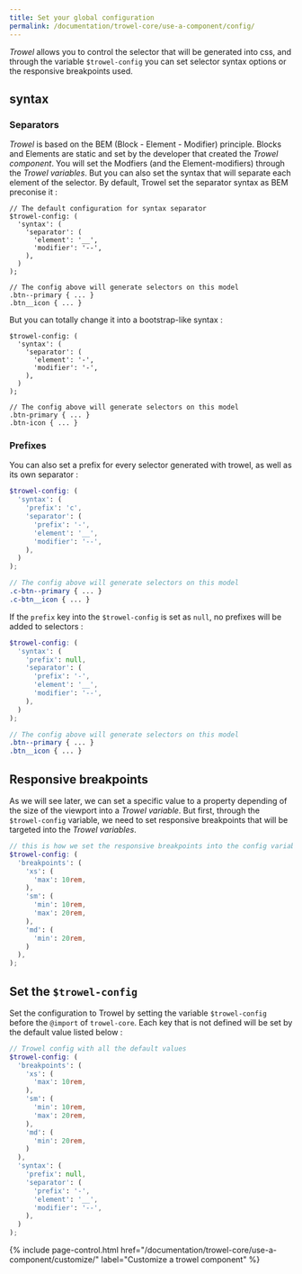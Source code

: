 ```yaml
---
title: Set your global configuration
permalink: /documentation/trowel-core/use-a-component/config/
---
```


*Trowel* allows you to control the selector that will be generated into css, and through the variable `$trowel-config` you can set selector syntax options or the responsive breakpoints used.

## syntax
### Separators
*Trowel* is based on the BEM (Block - Element - Modifier) principle. Blocks and Elements are static and set by the developer that created the *Trowel component*.
You will set the Modfiers (and the Element-modifiers) through the *Trowel variables*.
But you can also set the syntax that will separate each element of the selector. By default, Trowel set the separator syntax as BEM preconise it :

```
// The default configuration for syntax separator
$trowel-config: (
  'syntax': (
    'separator': (
      'element': '__',
      'modifier': '--',
    ),
  )
);

// The config above will generate selectors on this model
.btn--primary { ... }
.btn__icon { ... }
```

But you can totally change it into a bootstrap-like syntax :

```
$trowel-config: (
  'syntax': (
    'separator': (
      'element': '-',
      'modifier': '-',
    ),
  )
);

// The config above will generate selectors on this model
.btn-primary { ... }
.btn-icon { ... }
```

### Prefixes
You can also set a prefix for every selector generated with trowel, as well as its own separator :

```scss
$trowel-config: (
  'syntax': (
    'prefix': 'c',
    'separator': (
      'prefix': '-',
      'element': '__',
      'modifier': '--',
    ),
  )
);

// The config above will generate selectors on this model
.c-btn--primary { ... }
.c-btn__icon { ... }
```

If the `prefix` key into the `$trowel-config` is set as `null`, no prefixes will be added to selectors :

```scss
$trowel-config: (
  'syntax': (
    'prefix': null,
    'separator': (
      'prefix': '-',
      'element': '__',
      'modifier': '--',
    ),
  )
);

// The config above will generate selectors on this model
.btn--primary { ... }
.btn__icon { ... }
```

## Responsive breakpoints
As we will see later, we can set a specific value to a property depending of the size of the viewport into a *Trowel variable*. But first, through the `$trowel-config` variable, we need  to set responsive breakpoints that will be targeted into the *Trowel variables*.

```scss
// this is how we set the responsive breakpoints into the config variable
$trowel-config: (
  'breakpoints': (
    'xs': (
      'max': 10rem,
    ),
    'sm': (
      'min': 10rem,
      'max': 20rem,
    ),
    'md': (
      'min': 20rem,
    )
  ),
);
```

## Set the `$trowel-config`
Set the configuration to Trowel by setting the variable `$trowel-config` before the `@import` of `trowel-core`. Each key that is not defined will be set by the default value listed below :

```scss
// Trowel config with all the default values
$trowel-config: (
  'breakpoints': (
    'xs': (
      'max': 10rem,
    ),
    'sm': (
      'min': 10rem,
      'max': 20rem,
    ),
    'md': (
      'min': 20rem,
    )
  ),
  'syntax': (
    'prefix': null,
    'separator': (
      'prefix': '-',
      'element': '__',
      'modifier': '--',
    ),
  )
);
```

{% include page-control.html href="/documentation/trowel-core/use-a-component/customize/" label="Customize a trowel component" %}
